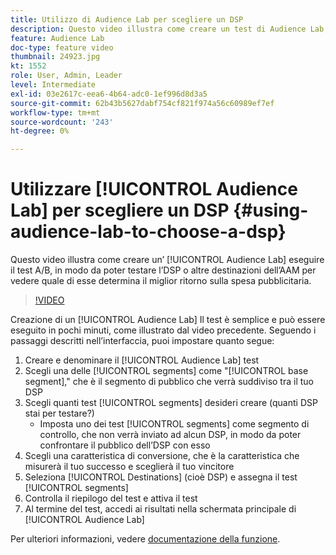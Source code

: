 ```yaml
---
title: Utilizzo di Audience Lab per scegliere un DSP
description: Questo video illustra come creare un test di Audience Lab, in modo da poter sottoporre a test A/B l’DSP o altre destinazioni dell’AAM per vedere quale di queste destinazioni genera il miglior ritorno sulla spesa pubblicitaria.
feature: Audience Lab
doc-type: feature video
thumbnail: 24923.jpg
kt: 1552
role: User, Admin, Leader
level: Intermediate
exl-id: 03e2617c-eea6-4b64-adc0-1ef996d8d3a5
source-git-commit: 62b43b5627dabf754cf821f974a56c60989ef7ef
workflow-type: tm+mt
source-wordcount: '243'
ht-degree: 0%

---
```


# Utilizzare [!UICONTROL Audience Lab] per scegliere un DSP {#using-audience-lab-to-choose-a-dsp}

Questo video illustra come creare un’ [!UICONTROL Audience Lab] eseguire il test A/B, in modo da poter testare l’DSP o altre destinazioni dell’AAM per vedere quale di esse determina il miglior ritorno sulla spesa pubblicitaria.

>[!VIDEO](https://video.tv.adobe.com/v/24923/?quality=12)

Creazione di un [!UICONTROL Audience Lab] Il test è semplice e può essere eseguito in pochi minuti, come illustrato dal video precedente. Seguendo i passaggi descritti nell’interfaccia, puoi impostare quanto segue:

1. Creare e denominare il [!UICONTROL Audience Lab] test
1. Scegli una delle [!UICONTROL segments] come &quot;[!UICONTROL base segment],&quot; che è il segmento di pubblico che verrà suddiviso tra il tuo DSP
1. Scegli quanti test [!UICONTROL segments] desideri creare (quanti DSP stai per testare?)
   * Imposta uno dei test [!UICONTROL segments] come segmento di controllo, che non verrà inviato ad alcun DSP, in modo da poter confrontare il pubblico dell’DSP con esso
1. Scegli una caratteristica di conversione, che è la caratteristica che misurerà il tuo successo e sceglierà il tuo vincitore
1. Seleziona [!UICONTROL Destinations] (cioè DSP) e assegna il test [!UICONTROL segments]
1. Controlla il riepilogo del test e attiva il test
1. Al termine del test, accedi ai risultati nella schermata principale di [!UICONTROL Audience Lab]

Per ulteriori informazioni, vedere [documentazione della funzione](https://experienceleague.adobe.com/docs/audience-manager/user-guide/features/audience-lab/audience-lab.html).
